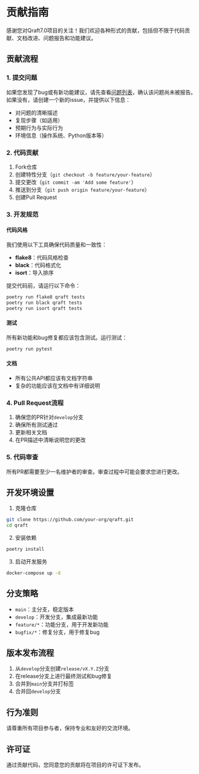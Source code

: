 # 贡献指南

感谢您对Qraft7.0项目的关注！我们欢迎各种形式的贡献，包括但不限于代码贡献、文档改进、问题报告和功能建议。

## 贡献流程

### 1. 提交问题

如果您发现了bug或有新功能建议，请先查看[问题列表](https://github.com/your-org/qraft/issues)，确认该问题尚未被报告。如果没有，请创建一个新的issue，并提供以下信息：

- 对问题的清晰描述
- 复现步骤（如适用）
- 预期行为与实际行为
- 环境信息（操作系统、Python版本等）

### 2. 代码贡献

1. Fork仓库
2. 创建特性分支（`git checkout -b feature/your-feature`）
3. 提交更改（`git commit -am 'Add some feature'`）
4. 推送到分支（`git push origin feature/your-feature`）
5. 创建Pull Request

### 3. 开发规范

#### 代码风格

我们使用以下工具确保代码质量和一致性：

- **flake8**：代码风格检查
- **black**：代码格式化
- **isort**：导入排序

提交代码前，请运行以下命令：

```bash
poetry run flake8 qraft tests
poetry run black qraft tests
poetry run isort qraft tests
```

#### 测试

所有新功能和bug修复都应该包含测试。运行测试：

```bash
poetry run pytest
```

#### 文档

- 所有公共API都应该有文档字符串
- 复杂的功能应该在文档中有详细说明

### 4. Pull Request流程

1. 确保您的PR针对`develop`分支
2. 确保所有测试通过
3. 更新相关文档
4. 在PR描述中清晰说明您的更改

### 5. 代码审查

所有PR都需要至少一名维护者的审查。审查过程中可能会要求您进行更改。

## 开发环境设置

1. 克隆仓库

```bash
git clone https://github.com/your-org/qraft.git
cd qraft
```

2. 安装依赖

```bash
poetry install
```

3. 启动开发服务

```bash
docker-compose up -d
```

## 分支策略

- `main`：主分支，稳定版本
- `develop`：开发分支，集成最新功能
- `feature/*`：功能分支，用于开发新功能
- `bugfix/*`：修复分支，用于修复bug

## 版本发布流程

1. 从`develop`分支创建`release/vX.Y.Z`分支
2. 在release分支上进行最终测试和bug修复
3. 合并到`main`分支并打标签
4. 合并回`develop`分支

## 行为准则

请尊重所有项目参与者，保持专业和友好的交流环境。

## 许可证

通过贡献代码，您同意您的贡献将在项目的许可证下发布。